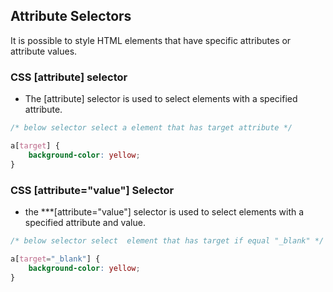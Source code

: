 ## Attribute Selectors

It is possible to style HTML elements that have specific attributes or attribute values.

### CSS [attribute] selector

* The [attribute] selector is used to select elements with a specified attribute.

```css
/* below selector select a element that has target attribute */

a[target] {
    background-color: yellow;
}
```

### CSS [attribute="value"] Selector

* the ***[attribute="value"] selector is used to select elements with a specified attribute and value.

```css
/* below selector select  element that has target if equal "_blank" */

a[target="_blank"] {
    background-color: yellow;
}
```